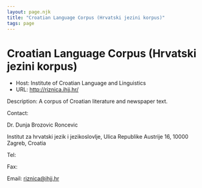 ```yaml
---
layout: page.njk
title: "Croatian Language Corpus (Hrvatski jezini korpus)"
tags: page
---
```

# Croatian Language Corpus (Hrvatski jezini korpus)




* Host: Institute of Croatian Language and Linguistics
* URL: <http://riznica.ihjj.hr/>



Description:
 A corpus of Croatian literature and newspaper text.



Contact: 



Dr. Dunja Brozovic Roncevic


Institut za hrvatski jezik i jezikoslovlje,
 Ulica Republike Austrije 16,
 10000 Zagreb,
 Croatia


Tel: 


Fax: 


Email: [riznica@ihjj.hr](mailto:riznica@ihjj.hr)





